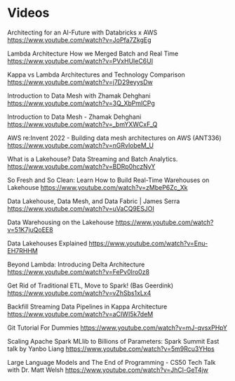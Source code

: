 # Videos 

Architecting for an AI-Future with Databricks x AWS <BR>
https://www.youtube.com/watch?v=JoPfa7ZkgEg


Lambda Architecture How we Merged Batch and Real Time <BR>
https://www.youtube.com/watch?v=PVxHUleC6UI

Kappa vs Lambda Architectures and Technology Comparison
https://www.youtube.com/watch?v=j7D29eyysDw

Introduction to Data Mesh with Zhamak Dehghani
https://www.youtube.com/watch?v=3Q_XbPmICPg

Introduction to Data Mesh - Zhamak Dehghani
https://www.youtube.com/watch?v=_bmYXWCxF_Q

AWS re:Invent 2022 - Building data mesh architectures on AWS (ANT336)
https://www.youtube.com/watch?v=nGRvlobeM_U

What is a Lakehouse? Data Streaming and Batch Analytics.
https://www.youtube.com/watch?v=BDRp0hczNyY

So Fresh and So Clean: Learn How to Build Real-Time Warehouses on Lakehouse
https://www.youtube.com/watch?v=zMbeP6Zc_Xk

Data Lakehouse, Data Mesh, and Data Fabric | James Serra
https://www.youtube.com/watch?v=uVaCQ9ESJOI

Data Warehousing on the Lakehouse
https://www.youtube.com/watch?v=51K7juQoEE8

Data Lakehouses Explained
https://www.youtube.com/watch?v=Enu-EH7RHHM

Beyond Lambda: Introducing Delta Architecture
https://www.youtube.com/watch?v=FePv0lro0z8

Get Rid of Traditional ETL, Move to Spark! (Bas Geerdink)
https://www.youtube.com/watch?v=vZhSbs1xLx4

Backfill Streaming Data Pipelines in Kappa Architecture
https://www.youtube.com/watch?v=aCIWI5k7deM

Git Tutorial For Dummies
https://www.youtube.com/watch?v=mJ-qvsxPHpY


Scaling Apache Spark MLlib to Billions of Parameters: Spark Summit East talk by Yanbo Liang
https://www.youtube.com/watch?v=5m9Rcu3YHps

Large Language Models and The End of Programming - CS50 Tech Talk with Dr. Matt Welsh
https://www.youtube.com/watch?v=JhCl-GeT4jw















